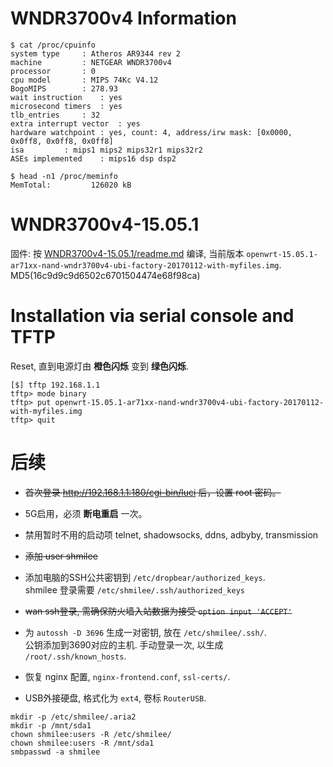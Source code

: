 WNDR3700v4 Information
======================

```shell
$ cat /proc/cpuinfo 
system type		: Atheros AR9344 rev 2
machine			: NETGEAR WNDR3700v4
processor		: 0
cpu model		: MIPS 74Kc V4.12
BogoMIPS		: 278.93
wait instruction	: yes
microsecond timers	: yes
tlb_entries		: 32
extra interrupt vector	: yes
hardware watchpoint	: yes, count: 4, address/irw mask: [0x0000, 0x0ff8, 0x0ff8, 0x0ff8]
isa			: mips1 mips2 mips32r1 mips32r2
ASEs implemented	: mips16 dsp dsp2

$ head -n1 /proc/meminfo
MemTotal:         126020 kB
```

WNDR3700v4-15.05.1
==================

固件: 按 [WNDR3700v4-15.05.1/readme.md](WNDR3700v4-15.05.1/readme.md) 编译,
当前版本 `openwrt-15.05.1-ar71xx-nand-wndr3700v4-ubi-factory-20170112-with-myfiles.img`.
MD5(16c9d9c9d6502c6701504474e68f98ca)

Installation via serial console and TFTP
========================================

Reset, 直到电源灯由 **橙色闪烁** 变到 **绿色闪烁**.

```shell
[$] tftp 192.168.1.1
tftp> mode binary
tftp> put openwrt-15.05.1-ar71xx-nand-wndr3700v4-ubi-factory-20170112-with-myfiles.img
tftp> quit
```

后续
=====

* ~~首次登录 http://192.168.1.1:180/cgi-bin/luci 后，设置 root 密码。~~

* 5G启用，必须 **断电重启** 一次。

* 禁用暂时不用的启动项 telnet, shadowsocks, ddns, adbyby, transmission

* ~~添加 user shmilee~~

* 添加电脑的SSH公共密钥到 `/etc/dropbear/authorized_keys`.  
  shmilee 登录需要 `/etc/shmilee/.ssh/authorized_keys`

* ~~wan ssh登录, 需确保防火墙入站数据为接受 `option input 'ACCEPT'`~~

* 为 `autossh -D 3696` 生成一对密钥, 放在 `/etc/shmilee/.ssh/`.  
  公钥添加到3690对应的主机. 手动登录一次, 以生成 `/root/.ssh/known_hosts`.

* 恢复 nginx 配置, `nginx-frontend.conf`, `ssl-certs/`.

* USB外接硬盘, 格式化为 `ext4`, 卷标 `RouterUSB`.

```shell
mkdir -p /etc/shmilee/.aria2
mkdir -p /mnt/sda1
chown shmilee:users -R /etc/shmilee/
chown shmilee:users -R /mnt/sda1
smbpasswd -a shmilee
```

